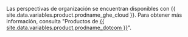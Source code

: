 Las perspectivas de organización se encuentran disponibles con {{ site.data.variables.product.prodname_ghe_cloud }}. Para obtener más información, consulta "Productos de [{{ site.data.variables.product.prodname_dotcom }}](/articles/github-s-products)".
